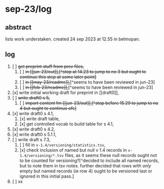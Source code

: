 # sep-23/log
## abstract

lists work understaken. created 24 sep 2023 at 12.55 in belmopan.

## log

1. [ ] ~~get preprint stuff from prev files,~~
    1. [ ] ~~in [[jun-23/out]],[^stop at 14.23 to jump to no 3 but ought to continue this step at some later point]~~
    2. [ ] ~~in [[may-23/readme]],~~[^seems to have been reviewed in jun-23]
    3. [ ] ~~in [[feb-23/readme]],~~[^seems to have been reviewed in jun-23]
2. [x] write initial working draft for preprint in [[draft0]],
3. [ ] ~~write draft0 s 5,~~
    1. [ ] ~~import content fm [[jun-23/out]],[^stop before 15.29 to jump to no 4 but ought to continue ofc]~~
4. [x] write draft0 s 4.1,
    1. [x] write draft table,
    2. [x] get controlled vocab to build table for s 4.1,
5. [x] write draft0 s 4.2,
6. [x] write draft0 s 5.1.1,
7. [ ] write draft s 7.3,
    1. [ ] fill in `v-1.4/versioning/statistics.tsv`,
    2. [x] check inclusion of named but null v 1.4 records in `v-1.4/versioning/*.tsv` files, as it seems these null records ought not to be counted for versioning?[^decided to include all named records, but to note them in tsv notes. further decided that rows with *only* empty but named records (ie row 4) ought to be versioned last or ignored in this initial pass.]
8. [ ] xx